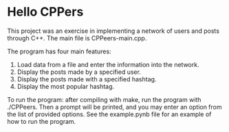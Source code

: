 # Hello CPPers

This project was an exercise in implementing a network of users and posts through C++. The main file is CPPeers-main.cpp.

The program has four main features:
1. Load data from a file and enter the information into the network.
2. Display the posts made by a specified user.
3. Display the posts made with a specified hashtag.
4. Display the most popular hashtag.

To run the program: after compiling with make, run the program with ./CPPeers. Then a prompt will be printed, and you may enter an option from the list of provided options. See the example.pynb file for an example of how to run the program.
